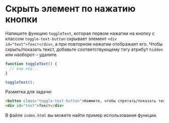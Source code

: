 # Скрыть элемент по нажатию кнопки

Напишите функцию `toggleText`, которая первом нажатии на кнопку с классом `toggle-text-button` скрывает элемент `<div id="text">Текст</div>`, а при повторном нажатии отображает его. 
Чтобы скрыть/показать текст, добавьте соответствующему тэгу атрибут `hidden` или наоборот – удалите.

```js
function toggleText() {
  // ваш код...
}

toggleText();
```

Разметка для задачи:
```html
<button class="toggle-text-button">Нажмите, чтобы спрятать/показать текст</button>
<div id="text">Текст</div>
```

В файле `index.html` вы можете найти пример использования функции.
